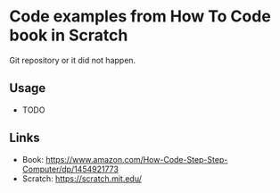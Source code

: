 # Code examples from How To Code book in Scratch

Git repository or it did not happen.

## Usage

- TODO

## Links

- Book: https://www.amazon.com/How-Code-Step-Step-Computer/dp/1454921773
- Scratch: https://scratch.mit.edu/
